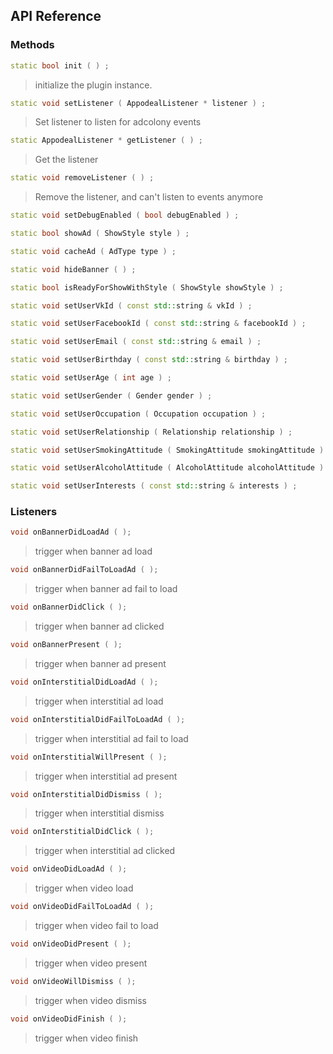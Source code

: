 ## API Reference

### Methods
```cpp
static bool init ( ) ;
```
>  initialize the plugin instance.

```cpp
static void setListener ( AppodealListener * listener ) ;
```
> Set listener to listen for adcolony events

```cpp
static AppodealListener * getListener ( ) ;
```
> Get the listener

```cpp
static void removeListener ( ) ;
```
> Remove the listener, and can't listen to events anymore

```cpp
static void setDebugEnabled ( bool debugEnabled ) ;
```

```cpp
static bool showAd ( ShowStyle style ) ;
```

```cpp
static void cacheAd ( AdType type ) ;
```

```cpp
static void hideBanner ( ) ;
```

```cpp
static bool isReadyForShowWithStyle ( ShowStyle showStyle ) ;
```

```cpp
static void setUserVkId ( const std::string & vkId ) ;
```

```cpp
static void setUserFacebookId ( const std::string & facebookId ) ;
```

```cpp
static void setUserEmail ( const std::string & email ) ;
```

```cpp
static void setUserBirthday ( const std::string & birthday ) ;
```

```cpp
static void setUserAge ( int age ) ;
```

```cpp
static void setUserGender ( Gender gender ) ;
```

```cpp
static void setUserOccupation ( Occupation occupation ) ;
```

```cpp
static void setUserRelationship ( Relationship relationship ) ;
```

```cpp
static void setUserSmokingAttitude ( SmokingAttitude smokingAttitude ) ;
```

```cpp
static void setUserAlcoholAttitude ( AlcoholAttitude alcoholAttitude ) ;
```

```cpp
static void setUserInterests ( const std::string & interests ) ;
```


### Listeners
```cpp
void onBannerDidLoadAd ( );
```
> trigger when banner ad load

```cpp
void onBannerDidFailToLoadAd ( );
```
> trigger when banner ad fail to load

```cpp
void onBannerDidClick ( );
```
> trigger when banner ad clicked

```cpp
void onBannerPresent ( );
```
> trigger when banner ad present

```cpp
void onInterstitialDidLoadAd ( );
```
> trigger when interstitial ad load

```cpp
void onInterstitialDidFailToLoadAd ( );
```
> trigger when interstitial ad fail to load

```cpp
void onInterstitialWillPresent ( );
```
> trigger when interstitial ad present

```cpp
void onInterstitialDidDismiss ( );
```
> trigger when interstitial dismiss

```cpp
void onInterstitialDidClick ( );
```
> trigger when interstitial ad clicked

```cpp
void onVideoDidLoadAd ( );
```
> trigger when video load

```cpp
void onVideoDidFailToLoadAd ( );
```
> trigger when video fail to load

```cpp
void onVideoDidPresent ( );
```
> trigger when video present

```cpp
void onVideoWillDismiss ( );
```
> trigger when video dismiss

```cpp
void onVideoDidFinish ( );
```
> trigger when video finish


